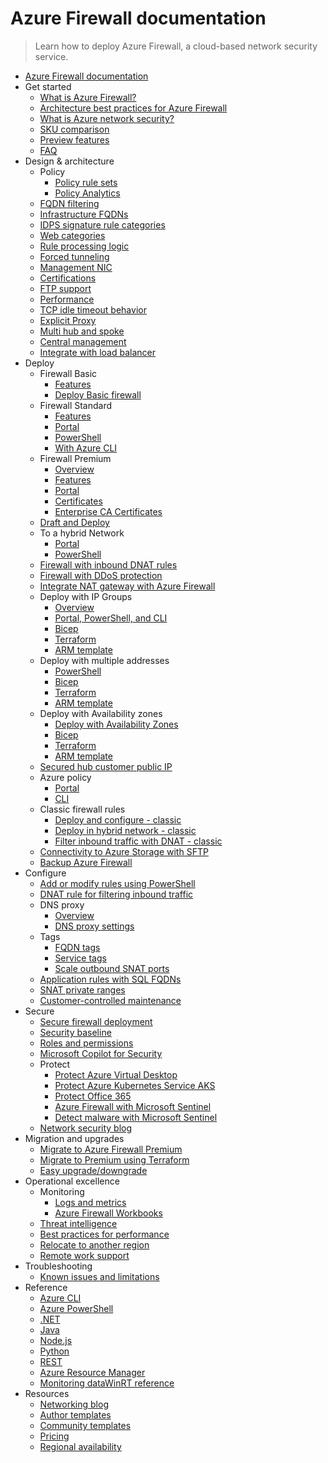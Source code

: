 # Azure Firewall documentation
> Learn how to deploy Azure Firewall, a cloud-based network security service.
  - [Azure Firewall documentation](https://learn.microsoft.com/en-us/azure/firewall/)
  - Get started
    - [What is Azure Firewall?](https://learn.microsoft.com/en-us/azure/firewall/overview)
    - [Architecture best practices for Azure Firewall](https://learn.microsoft.com/azure/well-architected/service-guides/azure-firewall?toc=/azure/firewall/toc.json&bc=/azure/firewall/breadcrumb/toc.json)
    - [What is Azure network security?](https://learn.microsoft.com/azure/networking/security/network-security?toc=/azure/firewall/toc.json&bc=/azure/firewall/breadcrumb/toc.json)
    - [SKU comparison](https://learn.microsoft.com/en-us/azure/firewall/choose-firewall-sku)
    - [Preview features](https://learn.microsoft.com/en-us/azure/firewall/firewall-preview)
    - [FAQ](https://learn.microsoft.com/en-us/azure/firewall/firewall-faq.yml)
  - Design & architecture
    - Policy
      - [Policy rule sets](https://learn.microsoft.com/en-us/azure/firewall/policy-rule-sets)
      - [Policy Analytics](https://learn.microsoft.com/en-us/azure/firewall/policy-analytics)
    - [FQDN filtering](https://learn.microsoft.com/en-us/azure/firewall/domain-filtering-overview)
    - [Infrastructure FQDNs](https://learn.microsoft.com/en-us/azure/firewall/infrastructure-fqdns)
    - [IDPS signature rule categories](https://learn.microsoft.com/en-us/azure/firewall/idps-signature-categories)
    - [Web categories](https://learn.microsoft.com/en-us/azure/firewall/web-categories)
    - [Rule processing logic](https://learn.microsoft.com/en-us/azure/firewall/rule-processing)
    - [Forced tunneling](https://learn.microsoft.com/en-us/azure/firewall/forced-tunneling)
    - [Management NIC](https://learn.microsoft.com/en-us/azure/firewall/management-nic)
    - [Certifications](https://learn.microsoft.com/en-us/azure/firewall/compliance-certifications)
    - [FTP support](https://learn.microsoft.com/en-us/azure/firewall/ftp-support)
    - [Performance](https://learn.microsoft.com/en-us/azure/firewall/firewall-performance)
    - [TCP idle timeout behavior](https://learn.microsoft.com/en-us/azure/firewall/tcp-session-behavior)
    - [Explicit Proxy](https://learn.microsoft.com/en-us/azure/firewall/explicit-proxy)
    - [Multi hub and spoke](https://learn.microsoft.com/en-us/azure/firewall/firewall-multi-hub-spoke)
    - [Central management](https://learn.microsoft.com/en-us/azure/firewall/central-management)
    - [Integrate with load balancer](https://learn.microsoft.com/en-us/azure/firewall/integrate-lb)
  - Deploy
    - Firewall Basic
      - [Features](https://learn.microsoft.com/en-us/azure/firewall/basic-features)
      - [Deploy Basic firewall](https://learn.microsoft.com/en-us/azure/firewall/deploy-firewall-basic-portal-policy)
    - Firewall Standard
      - [Features](https://learn.microsoft.com/en-us/azure/firewall/features)
      - [Portal](https://learn.microsoft.com/en-us/azure/firewall/tutorial-firewall-deploy-portal-policy)
      - [PowerShell](https://learn.microsoft.com/en-us/azure/firewall/deploy-ps)
      - [With Azure CLI](https://learn.microsoft.com/en-us/azure/firewall/deploy-cli)
    - Firewall Premium
      - [Overview](https://learn.microsoft.com/en-us/azure/firewall/premium-portal)
      - [Features](https://learn.microsoft.com/en-us/azure/firewall/premium-features)
      - [Portal](https://learn.microsoft.com/en-us/azure/firewall/premium-deploy)
      - [Certificates](https://learn.microsoft.com/en-us/azure/firewall/premium-certificates)
      - [Enterprise CA Certificates](https://learn.microsoft.com/en-us/azure/firewall/premium-deploy-certificates-enterprise-ca)
    - [Draft and Deploy](https://learn.microsoft.com/en-us/azure/firewall/draft-deploy)
    - To a hybrid Network
      - [Portal](https://learn.microsoft.com/en-us/azure/firewall/tutorial-hybrid-portal-policy)
      - [PowerShell](https://learn.microsoft.com/en-us/azure/firewall/tutorial-hybrid-ps)
    - [Firewall with inbound DNAT rules](https://learn.microsoft.com/en-us/azure/firewall/tutorial-firewall-dnat-policy)
    - [Firewall with DDoS protection](https://learn.microsoft.com/en-us/azure/firewall/tutorial-protect-firewall)
    - [Integrate NAT gateway with Azure Firewall](https://learn.microsoft.com/en-us/azure/virtual-network/nat-gateway/tutorial-hub-spoke-nat-firewall?toc=%2fazure%2ffirewall%2ftoc.json)
    - Deploy with IP Groups
      - [Overview](https://learn.microsoft.com/en-us/azure/firewall/ip-groups)
      - [Portal, PowerShell, and CLI](https://learn.microsoft.com/en-us/azure/firewall/create-ip-group)
      - [Bicep](https://learn.microsoft.com/en-us/azure/firewall/quick-create-ipgroup-bicep)
      - [Terraform](https://learn.microsoft.com/en-us/azure/firewall/quick-create-ipgroup-terraform)
      - [ARM template](https://learn.microsoft.com/en-us/azure/firewall/quick-create-ipgroup-template)
    - Deploy with multiple addresses
      - [PowerShell](https://learn.microsoft.com/en-us/azure/firewall/deploy-multi-public-ip-powershell)
      - [Bicep](https://learn.microsoft.com/en-us/azure/firewall/quick-create-multiple-ip-bicep)
      - [Terraform](https://learn.microsoft.com/en-us/azure/firewall/quick-create-multiple-ip-terraform)
      - [ARM template](https://learn.microsoft.com/en-us/azure/firewall/quick-create-multiple-ip-template)
    - Deploy with Availability zones
      - [Deploy with Availability Zones](https://learn.microsoft.com/en-us/azure/firewall/deploy-availability-zone-powershell)
      - [Bicep](https://learn.microsoft.com/en-us/azure/firewall/deploy-bicep)
      - [Terraform](https://learn.microsoft.com/en-us/azure/firewall/deploy-terraform)
      - [ARM template](https://learn.microsoft.com/en-us/azure/firewall/deploy-template)
    - [Secured hub customer public IP](https://learn.microsoft.com/en-us/azure/firewall/secured-hub-customer-public-ip)
    - Azure policy
      - [Portal](https://learn.microsoft.com/en-us/azure/firewall/firewall-azure-policy)
      - [CLI](https://learn.microsoft.com/en-us/azure/firewall/deploy-ps-policy)
    - Classic firewall rules
      - [Deploy and configure - classic](https://learn.microsoft.com/en-us/azure/firewall/tutorial-firewall-deploy-portal)
      - [Deploy in hybrid network - classic](https://learn.microsoft.com/en-us/azure/firewall/tutorial-hybrid-portal)
      - [Filter inbound traffic with DNAT - classic](https://learn.microsoft.com/en-us/azure/firewall/tutorial-firewall-dnat)
    - [Connectivity to Azure Storage with SFTP](https://learn.microsoft.com/en-us/azure/firewall/firewall-sftp)
    - [Backup Azure Firewall](https://techcommunity.microsoft.com/t5/azure-network-security-blog/backup-azure-firewall-and-azure-firewall-policy-with-logic-apps/ba-p/3613928)
  - Configure
    - [Add or modify rules using PowerShell](https://learn.microsoft.com/en-us/azure/firewall/deploy-rules-powershell)
    - [DNAT rule for filtering inbound traffic](https://learn.microsoft.com/en-us/azure/firewall/destination-nat-rules)
    - DNS proxy
      - [Overview](https://learn.microsoft.com/en-us/azure/firewall/dns-details)
      - [DNS proxy settings](https://learn.microsoft.com/en-us/azure/firewall/dns-settings)
    - Tags
      - [FQDN tags](https://learn.microsoft.com/en-us/azure/firewall/fqdn-tags)
      - [Service tags](https://learn.microsoft.com/en-us/azure/firewall/service-tags)
      - [Scale outbound SNAT ports](https://learn.microsoft.com/en-us/azure/firewall/integrate-with-nat-gateway)
    - [Application rules with SQL FQDNs](https://learn.microsoft.com/en-us/azure/firewall/sql-fqdn-filtering)
    - [SNAT private ranges](https://learn.microsoft.com/en-us/azure/firewall/snat-private-range)
    - [Customer-controlled maintenance](https://learn.microsoft.com/en-us/azure/firewall/customer-controlled-maintenance)
  - Secure
    - [Secure firewall deployment](https://learn.microsoft.com/en-us/azure/firewall/secure-firewall)
    - [Security baseline](https://learn.microsoft.com/security/benchmark/azure/baselines/firewall-security-baseline?toc=/azure/firewall/toc.json)
    - [Roles and permissions](https://learn.microsoft.com/en-us/azure/firewall/roles-permissions)
    - [Microsoft Copilot for Security](https://learn.microsoft.com/en-us/azure/firewall/firewall-copilot)
    - Protect
      - [Protect Azure Virtual Desktop](https://learn.microsoft.com/en-us/azure/firewall/protect-azure-virtual-desktop)
      - [Protect Azure Kubernetes Service AKS](https://learn.microsoft.com/en-us/azure/firewall/protect-azure-kubernetes-service)
      - [Protect Office 365](https://learn.microsoft.com/en-us/azure/firewall/protect-office-365)
      - [Azure Firewall with Microsoft Sentinel](https://learn.microsoft.com/en-us/azure/firewall/firewall-sentinel-overview)
      - [Detect malware with Microsoft Sentinel](https://learn.microsoft.com/en-us/azure/firewall/detect-malware-with-sentinel)
    - [Network security blog](https://techcommunity.microsoft.com/category/azure-network-security/blog/azurenetworksecurityblog)
  - Migration and upgrades
    - [Migrate to Azure Firewall Premium](https://learn.microsoft.com/en-us/azure/firewall/premium-migrate)
    - [Migrate to Premium using Terraform](https://learn.microsoft.com/azure/developer/terraform/firewall-upgrade-premium?toc=/azure/firewall/toc.json&bc=/azure/firewall/breadcrumb/toc.json)
    - [Easy upgrade/downgrade](https://learn.microsoft.com/en-us/azure/firewall/easy-upgrade)
  - Operational excellence
    - Monitoring
      - [Logs and metrics](https://learn.microsoft.com/en-us/azure/firewall/monitor-firewall)
      - [Azure Firewall Workbooks](https://learn.microsoft.com/en-us/azure/firewall/firewall-workbook)
    - [Threat intelligence](https://learn.microsoft.com/en-us/azure/firewall/threat-intel)
    - [Best practices for performance](https://learn.microsoft.com/en-us/azure/firewall/firewall-best-practices)
    - [Relocate to another region](https://learn.microsoft.com/en-us/azure/azure-resource-manager/management/relocation/relocation-firewall?toc=/azure/firewall/toc.json&bc=/azure/firewall/breadcrumb/toc.json)
    - [Remote work support](https://learn.microsoft.com/en-us/azure/firewall/remote-work-support)
  - Troubleshooting
    - [Known issues and limitations](https://learn.microsoft.com/en-us/azure/firewall/firewall-known-issues)
  - Reference
    - [Azure CLI](https://learn.microsoft.com/cli/azure/network/firewall)
    - [Azure PowerShell](https://learn.microsoft.com/powershell/module/az.network/new-azfirewall)
    - [.NET](https://learn.microsoft.com/dotnet/api)
    - [Java](https://learn.microsoft.com/java/api)
    - [Node.js](https://azure.microsoft.com/develop/nodejs/)
    - [Python](https://azure.microsoft.com/develop/python/)
    - [REST](https://learn.microsoft.com/rest/api/firewall)
    - [Azure Resource Manager](https://learn.microsoft.com/en-us/azure/azure-resource-manager/management/overview)
    - [Monitoring dataWinRT reference](https://learn.microsoft.com/en-us/azure/firewall/monitor-firewall-reference)
  - Resources
    - [Networking blog](https://techcommunity.microsoft.com/category/azure/blog/azurenetworkingblog)
    - [Author templates](https://learn.microsoft.com/en-us/azure/azure-resource-manager/templates/syntax)
    - [Community templates](https://github.com/Azure/azure-quickstart-templates?tab=readme-ov-file)
    - [Pricing](https://azure.microsoft.com/pricing/details/azure-firewall/)
    - [Regional availability](https://azure.microsoft.com/regions/services/)
